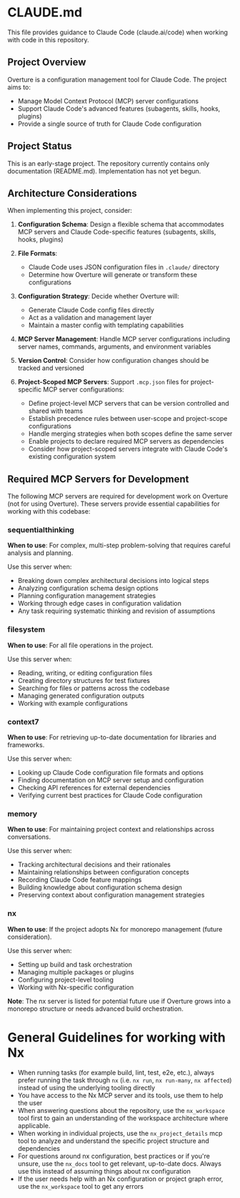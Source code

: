 # CLAUDE.md

This file provides guidance to Claude Code (claude.ai/code) when working with code in this repository.

## Project Overview

Overture is a configuration management tool for Claude Code. The project aims to:

- Manage Model Context Protocol (MCP) server configurations
- Support Claude Code's advanced features (subagents, skills, hooks, plugins)
- Provide a single source of truth for Claude Code configuration

## Project Status

This is an early-stage project. The repository currently contains only documentation (README.md). Implementation has not yet begun.

## Architecture Considerations

When implementing this project, consider:

1. **Configuration Schema**: Design a flexible schema that accommodates MCP servers and Claude Code-specific features (subagents, skills, hooks, plugins)

2. **File Formats**:
   - Claude Code uses JSON configuration files in `.claude/` directory
   - Determine how Overture will generate or transform these configurations

3. **Configuration Strategy**: Decide whether Overture will:
   - Generate Claude Code config files directly
   - Act as a validation and management layer
   - Maintain a master config with templating capabilities

4. **MCP Server Management**: Handle MCP server configurations including server names, commands, arguments, and environment variables

5. **Version Control**: Consider how configuration changes should be tracked and versioned

6. **Project-Scoped MCP Servers**: Support `.mcp.json` files for project-specific MCP server configurations:
   - Define project-level MCP servers that can be version controlled and shared with teams
   - Establish precedence rules between user-scope and project-scope configurations
   - Handle merging strategies when both scopes define the same server
   - Enable projects to declare required MCP servers as dependencies
   - Consider how project-scoped servers integrate with Claude Code's existing configuration system

## Required MCP Servers for Development

The following MCP servers are required for development work on Overture (not for using Overture). These servers provide essential capabilities for working with this codebase:

### sequentialthinking
**When to use**: For complex, multi-step problem-solving that requires careful analysis and planning.

Use this server when:
- Breaking down complex architectural decisions into logical steps
- Analyzing configuration schema design options
- Planning configuration management strategies
- Working through edge cases in configuration validation
- Any task requiring systematic thinking and revision of assumptions

### filesystem
**When to use**: For all file operations in the project.

Use this server when:
- Reading, writing, or editing configuration files
- Creating directory structures for test fixtures
- Searching for files or patterns across the codebase
- Managing generated configuration outputs
- Working with example configurations

### context7
**When to use**: For retrieving up-to-date documentation for libraries and frameworks.

Use this server when:
- Looking up Claude Code configuration file formats and options
- Finding documentation on MCP server setup and configuration
- Checking API references for external dependencies
- Verifying current best practices for Claude Code configuration

### memory
**When to use**: For maintaining project context and relationships across conversations.

Use this server when:
- Tracking architectural decisions and their rationales
- Maintaining relationships between configuration concepts
- Recording Claude Code feature mappings
- Building knowledge about configuration schema design
- Preserving context about configuration management strategies

### nx
**When to use**: If the project adopts Nx for monorepo management (future consideration).

Use this server when:
- Setting up build and task orchestration
- Managing multiple packages or plugins
- Configuring project-level tooling
- Working with Nx-specific configuration

**Note**: The nx server is listed for potential future use if Overture grows into a monorepo structure or needs advanced build orchestration.

<!-- nx configuration start-->
<!-- Leave the start & end comments to automatically receive updates. -->

# General Guidelines for working with Nx

- When running tasks (for example build, lint, test, e2e, etc.), always prefer running the task through `nx` (i.e. `nx run`, `nx run-many`, `nx affected`) instead of using the underlying tooling directly
- You have access to the Nx MCP server and its tools, use them to help the user
- When answering questions about the repository, use the `nx_workspace` tool first to gain an understanding of the workspace architecture where applicable.
- When working in individual projects, use the `nx_project_details` mcp tool to analyze and understand the specific project structure and dependencies
- For questions around nx configuration, best practices or if you're unsure, use the `nx_docs` tool to get relevant, up-to-date docs. Always use this instead of assuming things about nx configuration
- If the user needs help with an Nx configuration or project graph error, use the `nx_workspace` tool to get any errors


<!-- nx configuration end-->